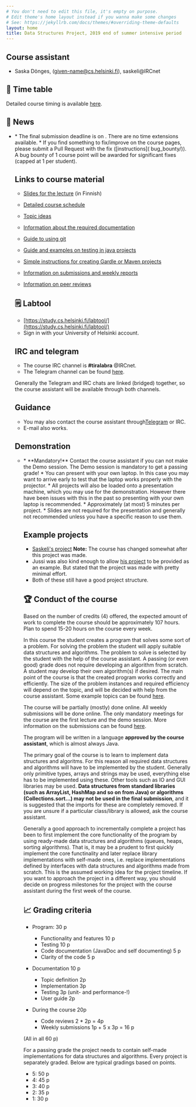 ```yaml
---
# You don't need to edit this file, it's empty on purpose.
# Edit theme's home layout instead if you wanna make some changes
# See: https://jekyllrb.com/docs/themes/#overriding-theme-defaults
layout: home
title: Data Structures Project, 2019 end of summer intensive period
---
```

<script src="../assets/fuu.js"></script>
## Course assistant

* Saska Dönges, (given-name@cs.helsinki.fi), saskeli@IRCnet

## 📅 Time table

Detailed course timing is available [here](timing/).

<script>
    script = document.scripts[document.scripts.length - 1];
    script.parentElement.insertBefore(makeCalendarEn(), script);
</script>

## 📣 News

* <script>
   if (doodleSent) {
    if (timing["demo"]) {
      document.write("Time an place for demonstration sessions has been set. Contact a course assistant if you can't make it.");
    } else {
      document.write("Doodle link for demo session planning has been sent to registered students. The email address is the one configured in weboodi.");
    }
   } else {
    document.write("A poll will be sent out around the half way point of the course to schedule demo session(s).");
   }
 </script>
* The final submission deadline is on <script>document.write(enString(timing["end"].date));</script>. There are no time extensions available.
* If you find something to fix/improve on the course pages, please submit a Pull Request with the fix ([instructions]( 	bug_bounty/)). A bug bounty of 1 course point will be awarded for significant fixes (capped at 1 per student).

## Links to course material

* [Slides for the lecture](../kalvot/aloitusluento.pdf) (in Finnish)

* [Detailed course schedule](timing/)

* [Topic ideas](topics)

* [Information about the required documentation](documentation/)

* [Guide to using git](git/)

* [Guide and examples on testing in java projects](https://github.com/TiraLabra/Testing-and-rmq)

* [Simple instructions for creating Gardle or Maven projects](maven-gradle/)

* [Information on submissions and weekly reports](submissions/)

* [Information on peer reviews](peer_review/)

## 🗒️ Labtool

* [https://study.cs.helsinki.fi/labtool/](https://study.cs.helsinki.fi/labtool/)
* Sign in with your University of Helsinki account.

## IRC and telegram

* The course IRC channel is **#tiralabra** @IRCnet.
* The Telegram channel can be found [here](https://t.me/tkttiralabra).

Generally the Telegram and IRC chats are linked (bridged) together, so the course assistant will be available through both channels.

## Guidance

<ul>
<script>
var script = document.scripts[document.scripts.length - 1];
if (timing["paja1"]) {
  var elem = document.createElement("li");
  elem.innerHTML = "Guidance is available at the times and places indicated in the calendar.";
  script.parentElement.insertBefore(elem, script);
  elem = document.createElement("li");
  elem.innerHTML = "You can attend the algorithm workshop at any time as well to get help with data structures or algorithms. The assistant may not be able to help you with course specific things other than at specified times.";
  script.parentElement.insertBefore(elem, script);
} else {
  var elem = document.createElement("li");
  elem.innerHTML = "There is no weekly course assistance during intensive periods. If you want face to face assistance on campus please contact the course assistant.";
  script.parentElement.insertBefore(elem, script);
}
</script>
<li>You may also contact the course assistant through<a href="https://t.me/tkttiralabra">Telegram</a> or IRC.</li>
<li>E-mail also works.</li>
</ul>

## Demonstration

* <script>
  if (timing["demo"]) {
    document.write("Time and place: " + enEvent(timing["demo"]) + ".");
  } else {
    document.write("Time and place for the demo session will be confirmed later.");
  }
</script>
* **Mandatory!** Contact the course assistant if you can not make the Demo session. The Demo session is mandatory to get a passing grade!
* You can present with your own laptop. In this case you may want to arrive early to test that the laptop works properly with the projector.
* All projects will also be loaded onto a presentation machine, which you may use for the demonstration. However there have been issues with this in the past so presenting with your own laptop is recommended.
* Approximately (at most) 5 minutes per project.
* Slides are not required for the presentation and generally not recommended unless you have a specific reason to use them.

## Example projects

* [Saskeli's project](https://github.com/saskeli/NonogramSolver_TiRa) **Note:** The course has changed somewhat after this project was made.
* Jussi was also kind enough to allow [his project](https://github.com/yussiv/Compress) to be provided as an example. But stated that the project was made with pretty minimal effort.
* Both of these still have a good project structure.

## 🏆 Conduct of the course
Based on the number of credits (4) offered, the expected amount of work to complete the course should be approximately 107 hours. Plan to spend 15-20 hours on the course every week.

In this course the student creates a program that solves some sort of a problem. For solving the problem the student will apply suitable data structures and algorithms. The problem to solve is selected by the student with the help of the course assistant. A passing (or even good) grade does not require developing an algorithm from scratch. A student may develop their own algorithm(s) if desired. The main point of the course is that the created program works correctly and efficiently. The size of the problem instances and required efficiency will depend on the topic, and will be decided with help from the course assistant. Some example topics can be found [here](topics/).

The course will be partially (mostly) done online. All weekly submissions will be done online. The only mandatory meetings for the course are the first lecture and the demo session. More information on the submissions can be found [here](submissions/).

The program will be written in a language **approved by the course assistant**, which is almost always Java.

The primary goal of the course is to learn to implement data structures and algoritms. For this reason all required data structures and algorithms will have to be implemented by the student. Generally only primitive types, arrays and strings may be used, everything else has to be implemented using these. Other tools such as IO and GUI libraries may be used. **Data structures from standard libraries (such as ArrayList, HashMap and so on from Java) or algorithms (Collections.sort...) may not be used in the final submission**, and it is suggested that the imports for these are completely removed. If you are unsure if a particular class/library is allowed, ask the course assistant.

Generally a good approach to incrementally complete a project has been to first implement the core functionality of the program by using ready-made data structures and algorithms (queues, heaps, sorting algorithms). That is, it may be a prudent to first quickly implement the core functinality and later replace library implementations with self-made ones, i.e. replace implementations defined by interfaces with data structures and algorithms made from scratch. This is the assumed working idea for the project timeline. If you want to approach the project in a different way, you should decide on progress milestones for the project with the course assistant during the first week of the course.

## 📈 Grading criteria
* Program: 30 p
    * Functionality and features 10 p
    * Testing 10 p
    * Code documentation (JavaDoc and self documenting) 5 p
    * Clarity of the code 5 p

* Documentation 10 p
    * Topic definition 2p
    * Implementation 3p
    * Testing 3p (unit- and performance-!)
    * User guide 2p

* During the course 20p
    * Code reviews 2 * 2p = 4p
    * Weekly submissions 1p + 5 x 3p = 16 p

(All in all 60 p)

For a passing grade the project needs to contain self-made implementations for data structures and algorithms. Every project is separately graded. Below are typical gradings based on points.

* 5: 50 p
* 4: 45 p
* 3: 40 p
* 2: 35 p
* 1: 30 p
